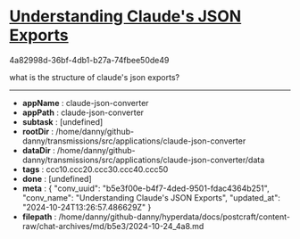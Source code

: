 # [Understanding Claude's JSON Exports](https://claude.ai/chat/b5e3f00e-b4f7-4ded-9501-fdac4364b251)

4a82998d-36bf-4db1-b27a-74fbee50de49

what is the structure of claude's json exports?

---

* **appName** : claude-json-converter
* **appPath** : claude-json-converter
* **subtask** : [undefined]
* **rootDir** : /home/danny/github-danny/transmissions/src/applications/claude-json-converter
* **dataDir** : /home/danny/github-danny/transmissions/src/applications/claude-json-converter/data
* **tags** : ccc10.ccc20.ccc30.ccc40.ccc50
* **done** : [undefined]
* **meta** : {
  "conv_uuid": "b5e3f00e-b4f7-4ded-9501-fdac4364b251",
  "conv_name": "Understanding Claude's JSON Exports",
  "updated_at": "2024-10-24T13:26:57.486629Z"
}
* **filepath** : /home/danny/github-danny/hyperdata/docs/postcraft/content-raw/chat-archives/md/b5e3/2024-10-24_4a8.md